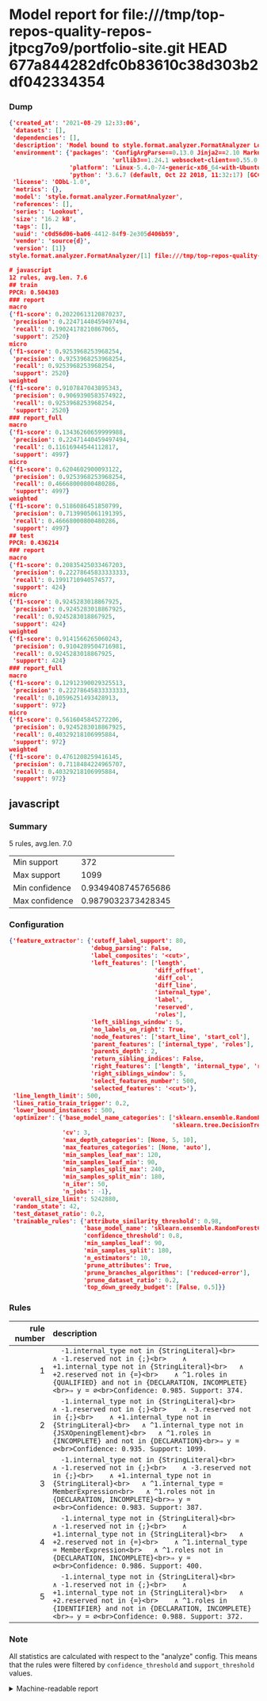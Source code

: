 # Model report for file:///tmp/top-repos-quality-repos-jtpcg7o9/portfolio-site.git HEAD 677a844282dfc0b83610c38d303b2df042334354

### Dump

```json
{'created_at': '2021-08-29 12:33:06',
 'datasets': [],
 'dependencies': [],
 'description': 'Model bound to style.format.analyzer.FormatAnalyzer Lookout analyzer.',
 'environment': {'packages': 'ConfigArgParse==0.13.0 Jinja2==2.10 MarkupSafe==1.1.1 PyStemmer==1.3.0 PyYAML==5.1 Pympler==0.5 SQLAlchemy==1.2.10 SQLAlchemy-Utils==0.33.3 asdf==2.3.2 bblfsh==2.12.7 boto==2.49.0 boto3==1.9.130 botocore==1.12.130 cachetools==2.0.1 certifi==2019.3.9 chardet==3.0.4 clint==0.5.1 docker==3.7.0 docker-pycreds==0.4.0 dulwich==0.19.11 grpcio==1.19.0 grpcio-tools==1.19.0 humanfriendly==4.16.1 humanize==0.5.1 idna==2.8 jmespath==0.9.4 jsonschema==2.6.0 lookout-sdk==0.4.1 lookout-sdk-ml==0.19.0 lookout-style==0.2.0 lz4==2.1.6 modelforge==0.12.1 numpy==1.16.2 packaging==19.0 pandas==0.22.0 pip==19.0.3 protobuf==3.7.0 psycopg2-binary==2.7.5 pygtrie==2.3 pyparsing==2.3.1 python-dateutil==2.8.0 python-igraph==0.7.1.post6 pytz==2019.1 requests==2.21.0 requirements-parser==0.2.0 scikit-learn==0.20.1 scikit-optimize==0.5.2 scipy==1.2.1 semantic-version==2.6.0 setuptools==40.8.0 six==1.12.0 smart-open==1.8.1 sourced-ml==0.8.2 spdx==2.5.0 stringcase==1.2.0 tabulate==0.8.2 tqdm==4.31.1 '
                             'urllib3==1.24.1 websocket-client==0.55.0 xxhash==1.3.0',
                 'platform': 'Linux-5.4.0-74-generic-x86_64-with-Ubuntu-18.04-bionic',
                 'python': '3.6.7 (default, Oct 22 2018, 11:32:17) [GCC 8.2.0]'},
 'license': 'ODbL-1.0',
 'metrics': {},
 'model': 'style.format.analyzer.FormatAnalyzer',
 'references': [],
 'series': 'Lookout',
 'size': '16.2 kB',
 'tags': [],
 'uuid': 'c0d56d06-ba06-4412-84f9-2e305d406b59',
 'vendor': 'source{d}',
 'version': [1]}
style.format.analyzer.FormatAnalyzer/[1] file:///tmp/top-repos-quality-repos-jtpcg7o9/portfolio-site.git 677a844282dfc0b83610c38d303b2df042334354

# javascript
12 rules, avg.len. 7.6
## train
PPCR: 0.504303
### report
macro
{'f1-score': 0.20220613120870237,
 'precision': 0.22471440459497494,
 'recall': 0.19024178210867065,
 'support': 2520}
micro
{'f1-score': 0.9253968253968254,
 'precision': 0.9253968253968254,
 'recall': 0.9253968253968254,
 'support': 2520}
weighted
{'f1-score': 0.9107847043895343,
 'precision': 0.9069390583574922,
 'recall': 0.9253968253968254,
 'support': 2520}
### report_full
macro
{'f1-score': 0.13436260659999988,
 'precision': 0.22471440459497494,
 'recall': 0.11616944544112817,
 'support': 4997}
micro
{'f1-score': 0.6204602900093122,
 'precision': 0.9253968253968254,
 'recall': 0.46668000800480286,
 'support': 4997}
weighted
{'f1-score': 0.5186086451850799,
 'precision': 0.7139905061191395,
 'recall': 0.46668000800480286,
 'support': 4997}
## test
PPCR: 0.436214
### report
macro
{'f1-score': 0.20835425033467203,
 'precision': 0.22278645833333333,
 'recall': 0.1991710940574577,
 'support': 424}
micro
{'f1-score': 0.9245283018867925,
 'precision': 0.9245283018867925,
 'recall': 0.9245283018867925,
 'support': 424}
weighted
{'f1-score': 0.9141566265060243,
 'precision': 0.9104289504716981,
 'recall': 0.9245283018867925,
 'support': 424}
### report_full
macro
{'f1-score': 0.12912390029325513,
 'precision': 0.22278645833333333,
 'recall': 0.10596251493428913,
 'support': 972}
micro
{'f1-score': 0.5616045845272206,
 'precision': 0.9245283018867925,
 'recall': 0.40329218106995884,
 'support': 972}
weighted
{'f1-score': 0.4761208259416145,
 'precision': 0.7118484224965707,
 'recall': 0.40329218106995884,
 'support': 972}
```

## javascript
### Summary
5 rules, avg.len. 7.0

| | |
|-|-|
|Min support|372|
|Max support|1099|
|Min confidence|0.9349408745765686|
|Max confidence|0.9879032373428345|

### Configuration

```json
{'feature_extractor': {'cutoff_label_support': 80,
                       'debug_parsing': False,
                       'label_composites': '<cut>',
                       'left_features': ['length',
                                         'diff_offset',
                                         'diff_col',
                                         'diff_line',
                                         'internal_type',
                                         'label',
                                         'reserved',
                                         'roles'],
                       'left_siblings_window': 5,
                       'no_labels_on_right': True,
                       'node_features': ['start_line', 'start_col'],
                       'parent_features': ['internal_type', 'roles'],
                       'parents_depth': 2,
                       'return_sibling_indices': False,
                       'right_features': ['length', 'internal_type', 'reserved', 'roles'],
                       'right_siblings_window': 5,
                       'select_features_number': 500,
                       'selected_features': '<cut>'},
 'line_length_limit': 500,
 'lines_ratio_train_trigger': 0.2,
 'lower_bound_instances': 500,
 'optimizer': {'base_model_name_categories': ['sklearn.ensemble.RandomForestClassifier',
                                              'sklearn.tree.DecisionTreeClassifier'],
               'cv': 3,
               'max_depth_categories': [None, 5, 10],
               'max_features_categories': [None, 'auto'],
               'min_samples_leaf_max': 120,
               'min_samples_leaf_min': 90,
               'min_samples_split_max': 240,
               'min_samples_split_min': 180,
               'n_iter': 50,
               'n_jobs': -1},
 'overall_size_limit': 5242880,
 'random_state': 42,
 'test_dataset_ratio': 0.2,
 'trainable_rules': {'attribute_similarity_threshold': 0.98,
                     'base_model_name': 'sklearn.ensemble.RandomForestClassifier',
                     'confidence_threshold': 0.8,
                     'min_samples_leaf': 90,
                     'min_samples_split': 180,
                     'n_estimators': 10,
                     'prune_attributes': True,
                     'prune_branches_algorithms': ['reduced-error'],
                     'prune_dataset_ratio': 0.2,
                     'top_down_greedy_budget': [False, 0.5]}}
```

### Rules

| rule number | description |
|----:|:-----|
| 1 | `  -1.internal_type not in {StringLiteral}<br>	∧ -1.reserved not in {;}<br>	∧ +1.internal_type not in {StringLiteral}<br>	∧ +2.reserved not in {=}<br>	∧ ^1.roles in {QUALIFIED} and not in {DECLARATION, INCOMPLETE}<br>⇒ y = ∅<br>Confidence: 0.985. Support: 374.` |
| 2 | `  -1.internal_type not in {StringLiteral}<br>	∧ -1.reserved not in {;}<br>	∧ -3.reserved not in {;}<br>	∧ +1.internal_type not in {StringLiteral}<br>	∧ ^1.internal_type not in {JSXOpeningElement}<br>	∧ ^1.roles in {INCOMPLETE} and not in {DECLARATION}<br>⇒ y = ∅<br>Confidence: 0.935. Support: 1099.` |
| 3 | `  -1.internal_type not in {StringLiteral}<br>	∧ -1.reserved not in {;}<br>	∧ -3.reserved not in {;}<br>	∧ +1.internal_type not in {StringLiteral}<br>	∧ ^1.internal_type = MemberExpression<br>	∧ ^1.roles not in {DECLARATION, INCOMPLETE}<br>⇒ y = ∅<br>Confidence: 0.983. Support: 387.` |
| 4 | `  -1.internal_type not in {StringLiteral}<br>	∧ -1.reserved not in {;}<br>	∧ +1.internal_type not in {StringLiteral}<br>	∧ +2.reserved not in {=}<br>	∧ ^1.internal_type = MemberExpression<br>	∧ ^1.roles not in {DECLARATION, INCOMPLETE}<br>⇒ y = ∅<br>Confidence: 0.986. Support: 400.` |
| 5 | `  -1.internal_type not in {StringLiteral}<br>	∧ -1.reserved not in {;}<br>	∧ +1.internal_type not in {StringLiteral}<br>	∧ +2.reserved not in {=}<br>	∧ ^1.roles in {IDENTIFIER} and not in {DECLARATION, INCOMPLETE}<br>⇒ y = ∅<br>Confidence: 0.988. Support: 372.` |

### Note
All statistics are calculated with respect to the "analyze" config. This means that the rules were filtered by
`confidence_threshold` and `support_threshold` values.

<details>
    <summary>Machine-readable report</summary>
```json
{"javascript": {"avg_rule_len": 7.0, "max_conf": 0.9879032373428345, "max_support": 1099, "min_conf": 0.9349408745765686, "min_support": 372, "num_rules": 5}}
```
</details>
